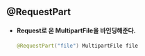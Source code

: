 ## @RequestPart
* #### Request로 온 MultipartFile을 바인딩해준다.
    ``` java
    @RequestPart("file") MultipartFile file
    ```